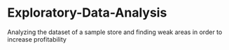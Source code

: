 # Exploratory-Data-Analysis

Analyzing the dataset of a sample store and finding weak areas in order to increase profitability
